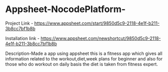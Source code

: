 # Appsheet-NocodePlatform-

Project Link - https://www.appsheet.com/start/9850d5c9-2118-4e1f-b211-3b8cc7bf1b8b


Installation link - https://www.appsheet.com/newshortcut/9850d5c9-2118-4e1f-b211-3b8cc7bf1b8b

Description-Made a app using appsheet this is a fitness app which gives all information related to the workout,diet,week plans for beginner and also for those who do
workout on daily basis the diet is taken from fitness expert.
